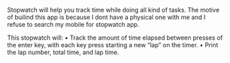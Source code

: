 Stopwatch will help you track time while doing all kind of tasks.
The motive of builind this app is because I dont have a physical one with me and I refuse to search my mobile for stopwatch app.

This stopwatch will:
• Track the amount of time elapsed between presses of the enter key,
with each key press starting a new “lap” on the timer.
• Print the lap number, total time, and lap time.
